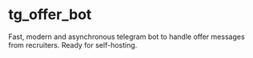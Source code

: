 # tg_offer_bot
Fast, modern and asynchronous telegram bot to handle offer messages from recruiters. Ready for self-hosting.
